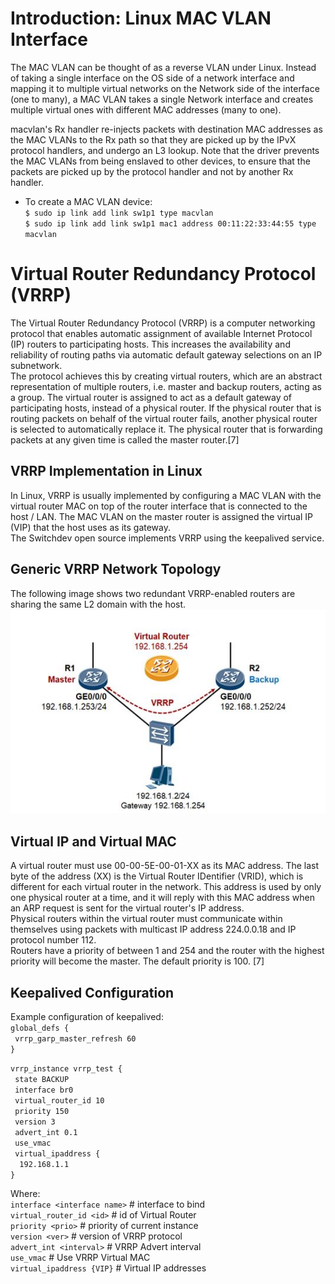 # Introduction: Linux MAC VLAN Interface  
The MAC VLAN can be thought of as a reverse VLAN under Linux. Instead of taking a single interface on the OS side of a network interface and mapping it to multiple virtual networks on the Network side of the interface (one to many), a MAC VLAN takes a single Network interface and creates multiple virtual ones with different MAC addresses (many to one).

macvlan's Rx handler re-injects packets with destination MAC addresses as the MAC VLANs to the Rx path so that they are picked up by the IPvX protocol handlers, and undergo an L3 lookup. Note that the driver prevents the MAC VLANs from being enslaved to other devices, to ensure that the packets are picked up by the protocol handler and not by another Rx handler. 

* To create a MAC VLAN device:  
`$ sudo ip link add link sw1p1 type macvlan`  
`$ sudo ip link add link sw1p1 mac1 address 00:11:22:33:44:55 type macvlan`  

# Virtual Router Redundancy Protocol (VRRP)
The Virtual Router Redundancy Protocol (VRRP) is a computer networking protocol that enables automatic assignment of available Internet Protocol (IP) routers to participating hosts. This increases the availability and reliability of routing paths via automatic default gateway selections on an IP subnetwork.  
The protocol achieves this by creating virtual routers, which are an abstract representation of multiple routers, i.e. master and backup routers, acting as a group. The virtual router is assigned to act as a default gateway of participating hosts, instead of a physical router. If the physical router that is routing packets on behalf of the virtual router fails, another physical router is selected to automatically replace it. The physical router that is forwarding packets at any given time is called the master router.[7]  

## VRRP Implementation in Linux
In Linux, VRRP is usually implemented by configuring a MAC VLAN with the virtual router MAC on top of the router interface that is connected to the host / LAN. The MAC VLAN on the master router is assigned the virtual IP (VIP) that the host uses as its gateway.  
The Switchdev open source implements VRRP using the keepalived service.  

## Generic VRRP Network Topology
The following image shows two redundant VRRP-enabled routers are sharing the same L2 domain with the host.
![VRRP Network Topology](images/vrrp_network_topology.jpg)  

## Virtual IP and Virtual MAC
A virtual router must use 00-00-5E-00-01-XX as its MAC address. The last byte of the address (XX) is the Virtual Router IDentifier (VRID), which is different for each virtual router in the network. This address is used by only one physical router at a time, and it will reply with this MAC address when an ARP request is sent for the virtual router's IP address.  
Physical routers within the virtual router must communicate within themselves using packets with multicast IP address 224.0.0.18 and IP protocol number 112.  
Routers have a priority of between 1 and 254 and the router with the highest priority will become the master. The default priority is 100. [7]  

## Keepalived Configuration  
Example configuration of keepalived:  
`global_defs {`  
` vrrp_garp_master_refresh 60`  
`}`  

`vrrp_instance vrrp_test {`  
` state BACKUP`  
` interface br0`  
` virtual_router_id 10`  
` priority 150`  
` version 3`  
` advert_int 0.1`  
` use_vmac`  
` virtual_ipaddress {`  
`  192.168.1.1`  
`}`  

Where:   
`interface <interface name>`		# interface to bind  
`virtual_router_id <id>`	# id of Virtual Router   
`priority <prio>`			# priority of current instance  
`version <ver>`				# version of VRRP protocol  
`advert_int <interval>`		# VRRP Advert interval  
`use_vmac`				# Use VRRP Virtual MAC  
`virtual_ipaddress {VIP}`		# Virtual IP addresses  

